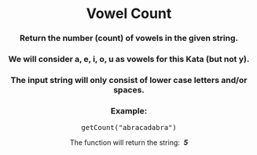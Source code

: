 <div align = "center">

# Vowel Count

</div>

<div align = "center">

<h3>Return the number (count) of vowels in the given string.</h3>

<h3>We will consider a, e, i, o, u as vowels for this Kata (but not y).</h3>

<h3>The input string will only consist of lower case letters and/or spaces.</h3>

<h3>Example:</h3>

<pre>getCount("abracadabra")</pre>

<p>The function will return the string: &nbsp;<em><strong>5</strong></em></p>

</div>
